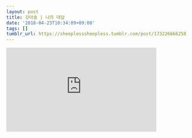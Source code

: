 ```yaml
---
layout: post
title: 강아솔 | 나의 대답
date: '2018-04-23T10:34:09+09:00'
tags: []
tumblr_url: https://sheeplesssheepless.tumblr.com/post/173226666258
---
```

<iframe width="400" height="225" id="youtube_iframe" src="https://www.youtube.com/embed/eIemelUNoyY?feature=oembed&amp;enablejsapi=1&amp;origin=https://safe.txmblr.com&amp;wmode=opaque" frameborder="0" allow="accelerometer; autoplay; encrypted-media; gyroscope; picture-in-picture" allowfullscreen></iframe>
